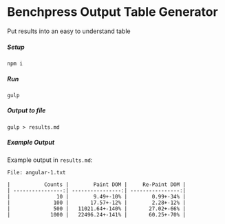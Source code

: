 # Benchpress Output Table Generator

Put results into an easy to understand table

##### Setup

    npm i
    
##### Run

    gulp
 
##### Output to file
 
    gulp > results.md
 
##### Example Output

Example output in `results.md`:

    File: angular-1.txt

    |           Counts |        Paint DOM |     Re-Paint DOM |
    | ----------------:| ----------------:| ----------------:|
    |               10 |        9.49+-10% |        0.99+-34% |
    |              100 |       17.57+-12% |        2.28+-12% |
    |              500 |   11021.64+-140% |       27.02+-66% |
    |             1000 |   22496.24+-141% |       60.25+-70% |

      